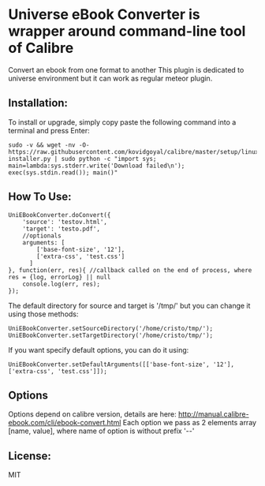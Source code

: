 # Universe eBook Converter is wrapper around command-line tool of Calibre
Convert an ebook from one format to another
This plugin is dedicated to universe environment but it can work as regular meteor plugin.

## Installation:

To install or upgrade, simply copy paste the following command into a terminal and press Enter:

```
sudo -v && wget -nv -O- https://raw.githubusercontent.com/kovidgoyal/calibre/master/setup/linux-installer.py | sudo python -c "import sys; main=lambda:sys.stderr.write('Download failed\n'); exec(sys.stdin.read()); main()"
```

## How To Use:

```
UniEBookConverter.doConvert({
    'source': 'testov.html',
    'target': 'testo.pdf',
    //optionals
    arguments: [
        ['base-font-size', '12'],
        ['extra-css', 'test.css']
      ]
}, function(err, res){ //callback called on the end of process, where res = {log, errorLog} || null
    console.log(err, res);
});
```


The default directory for source and target is '/tmp/'
but you can change it using those methods:

```
UniEBookConverter.setSourceDirectory('/home/cristo/tmp/');
UniEBookConverter.setTargetDirectory('/home/cristo/tmp/');
```
If you want specify default options, you can do it using:

```
UniEBookConverter.setDefaultArguments([['base-font-size', '12'], ['extra-css', 'test.css']]);
```

## Options
Options depend on calibre version, details are here: http://manual.calibre-ebook.com/cli/ebook-convert.html
Each option we pass as 2 elements array [name, value], where name of option is without prefix '--'

## License:
MIT

